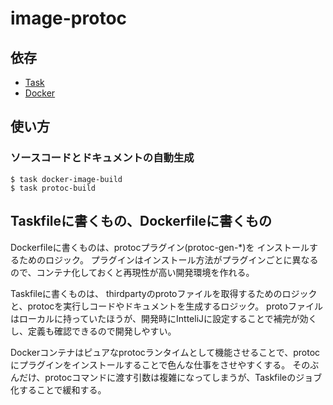 # image-protoc

## 依存

- [Task](https://taskfile.dev)
- [Docker](https://www.docker.com)

## 使い方

### ソースコードとドキュメントの自動生成

```shell
$ task docker-image-build
$ task protoc-build
```

## Taskfileに書くもの、Dockerfileに書くもの

Dockerfileに書くものは、protocプラグイン(protoc-gen-*)を インストールするためのロジック。
プラグインはインストール方法がプラグインごとに異なるので、コンテナ化しておくと再現性が高い開発環境を作れる。

Taskfileに書くものは、 thirdpartyのprotoファイルを取得するためのロジックと、protocを実行しコードやドキュメントを生成するロジック。
protoファイルはローカルに持っていたほうが、開発時にIntteliJに設定することで補完が効くし、定義も確認できるので開発しやすい。

Dockerコンテナはピュアなprotocランタイムとして機能させることで、protocにプラグインをインストールすることで色んな仕事をさせやすくする。
そのぶんだけ、protocコマンドに渡す引数は複雑になってしまうが、Taskfileのジョブ化することで緩和する。
